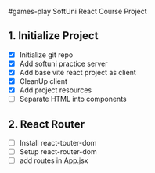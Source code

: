 #games-play
SoftUni React Course Project

## 1. Initialize Project
- [x] Initialize git repo
- [x] Add softuni practice server
- [x] Add base vite react project as client
- [x] CleanUp client 
- [x] Add project resources 
- [ ] Separate HTML into components
## 2. React Router
- [ ] Install react-touter-dom
- [ ] Setup react-router-dom
- [ ] add routes in App.jsx

